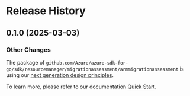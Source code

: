 # Release History

## 0.1.0 (2025-03-03)
### Other Changes

The package of `github.com/Azure/azure-sdk-for-go/sdk/resourcemanager/migrationassessment/armmigrationassessment` is using our [next generation design principles](https://azure.github.io/azure-sdk/general_introduction.html).

To learn more, please refer to our documentation [Quick Start](https://aka.ms/azsdk/go/mgmt).